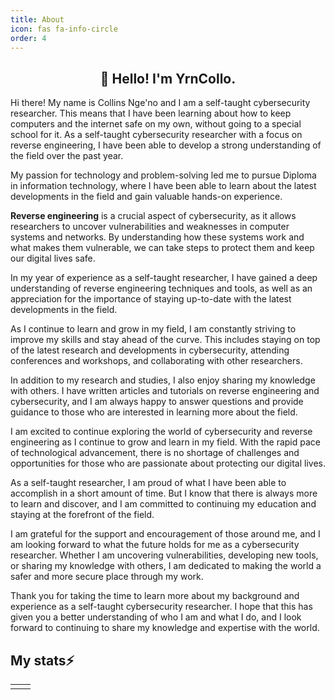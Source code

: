 ```yaml
---
title: About
icon: fas fa-info-circle
order: 4
---
```

<h2 align="center">👋 Hello! I'm YrnCollo.</h2>
 
Hi there! My name is Collins Nge'no and I am a self-taught cybersecurity researcher. This means that I have been learning about how to keep computers and the internet safe on my own, without going to a special school for it.
As a self-taught cybersecurity researcher with a focus on reverse engineering, I have been able to develop a strong understanding of the field over the past year.

My passion for technology and problem-solving led me to pursue Diploma in information technology, where I have been able to learn about the latest developments in the field and gain valuable hands-on experience.

**Reverse engineering** is a crucial aspect of cybersecurity, as it allows researchers to uncover vulnerabilities and weaknesses in computer systems and networks. By understanding how these systems work and what makes them vulnerable, we can take steps to protect them and keep our digital lives safe.

In my year of experience as a self-taught researcher, I have gained a deep understanding of reverse engineering techniques and tools, as well as an appreciation for the importance of staying up-to-date with the latest developments in the field.

As I continue to learn and grow in my field, I am constantly striving to improve my skills and stay ahead of the curve. This includes staying on top of the latest research and developments in cybersecurity, attending conferences and workshops, and collaborating with other researchers.

In addition to my research and studies, I also enjoy sharing my knowledge with others. I have written articles and tutorials on reverse engineering and cybersecurity, and I am always happy to answer questions and provide guidance to those who are interested in learning more about the field.

I am excited to continue exploring the world of cybersecurity and reverse engineering as I continue to grow and learn in my field. With the rapid pace of technological advancement, there is no shortage of challenges and opportunities for those who are passionate about protecting our digital lives.

As a self-taught researcher, I am proud of what I have been able to accomplish in a short amount of time. But I know that there is always more to learn and discover, and I am committed to continuing my education and staying at the forefront of the field.

I am grateful for the support and encouragement of those around me, and I am looking forward to what the future holds for me as a cybersecurity researcher. Whether I am uncovering vulnerabilities, developing new tools, or sharing my knowledge with others, I am dedicated to making the world a safer and more secure place through my work.

Thank you for taking the time to learn more about my background and experience as a self-taught cybersecurity researcher. I hope that this has given you a better understanding of who I am and what I do, and I look forward to continuing to share my knowledge and expertise with the world.


## My stats⚡ 

<table>
  <tr>
    <td>
        <script src="https://www.hackthebox.eu/badge/528308"></script>
    </td>
    <td>
        <script src="https://tryhackme.com/badge/399452"></script>
    </td>
  </tr>
</table>



